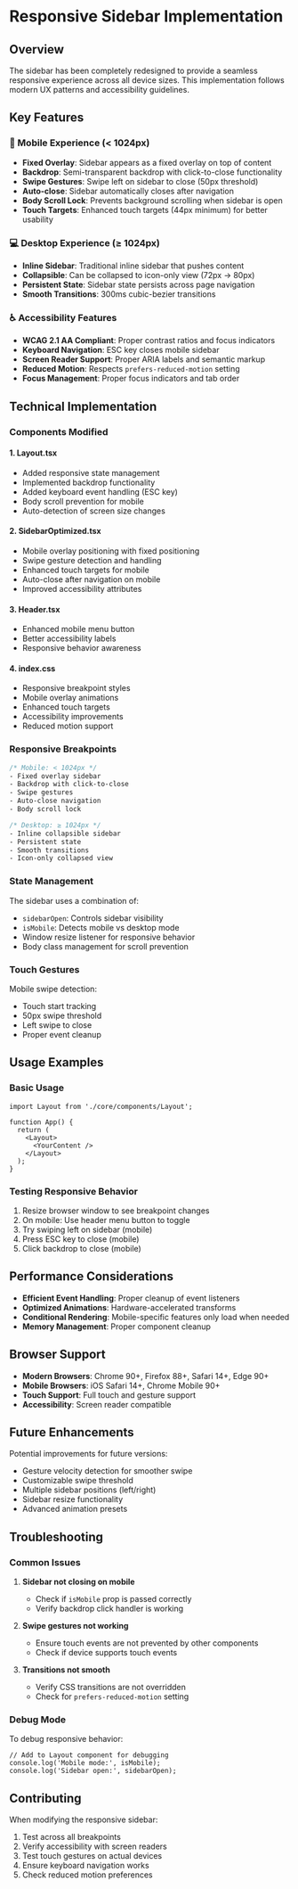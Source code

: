 # Responsive Sidebar Implementation

## Overview

The sidebar has been completely redesigned to provide a seamless responsive experience across all device sizes. This implementation follows modern UX patterns and accessibility guidelines.

## Key Features

### 📱 Mobile Experience (< 1024px)
- **Fixed Overlay**: Sidebar appears as a fixed overlay on top of content
- **Backdrop**: Semi-transparent backdrop with click-to-close functionality
- **Swipe Gestures**: Swipe left on sidebar to close (50px threshold)
- **Auto-close**: Sidebar automatically closes after navigation
- **Body Scroll Lock**: Prevents background scrolling when sidebar is open
- **Touch Targets**: Enhanced touch targets (44px minimum) for better usability

### 💻 Desktop Experience (≥ 1024px)
- **Inline Sidebar**: Traditional inline sidebar that pushes content
- **Collapsible**: Can be collapsed to icon-only view (72px → 80px)
- **Persistent State**: Sidebar state persists across page navigation
- **Smooth Transitions**: 300ms cubic-bezier transitions

### ♿ Accessibility Features
- **WCAG 2.1 AA Compliant**: Proper contrast ratios and focus indicators
- **Keyboard Navigation**: ESC key closes mobile sidebar
- **Screen Reader Support**: Proper ARIA labels and semantic markup
- **Reduced Motion**: Respects `prefers-reduced-motion` setting
- **Focus Management**: Proper focus indicators and tab order

## Technical Implementation

### Components Modified

#### 1. Layout.tsx
- Added responsive state management
- Implemented backdrop functionality
- Added keyboard event handling (ESC key)
- Body scroll prevention for mobile
- Auto-detection of screen size changes

#### 2. SidebarOptimized.tsx
- Mobile overlay positioning with fixed positioning
- Swipe gesture detection and handling
- Enhanced touch targets for mobile
- Auto-close after navigation on mobile
- Improved accessibility attributes

#### 3. Header.tsx
- Enhanced mobile menu button
- Better accessibility labels
- Responsive behavior awareness

#### 4. index.css
- Responsive breakpoint styles
- Mobile overlay animations
- Enhanced touch targets
- Accessibility improvements
- Reduced motion support

### Responsive Breakpoints

```css
/* Mobile: < 1024px */
- Fixed overlay sidebar
- Backdrop with click-to-close
- Swipe gestures
- Auto-close navigation
- Body scroll lock

/* Desktop: ≥ 1024px */
- Inline collapsible sidebar
- Persistent state
- Smooth transitions
- Icon-only collapsed view
```

### State Management

The sidebar uses a combination of:
- `sidebarOpen`: Controls sidebar visibility
- `isMobile`: Detects mobile vs desktop mode
- Window resize listener for responsive behavior
- Body class management for scroll prevention

### Touch Gestures

Mobile swipe detection:
- Touch start tracking
- 50px swipe threshold
- Left swipe to close
- Proper event cleanup

## Usage Examples

### Basic Usage
```tsx
import Layout from './core/components/Layout';

function App() {
  return (
    <Layout>
      <YourContent />
    </Layout>
  );
}
```

### Testing Responsive Behavior
1. Resize browser window to see breakpoint changes
2. On mobile: Use header menu button to toggle
3. Try swiping left on sidebar (mobile)
4. Press ESC key to close (mobile)
5. Click backdrop to close (mobile)

## Performance Considerations

- **Efficient Event Handling**: Proper cleanup of event listeners
- **Optimized Animations**: Hardware-accelerated transforms
- **Conditional Rendering**: Mobile-specific features only load when needed
- **Memory Management**: Proper component cleanup

## Browser Support

- **Modern Browsers**: Chrome 90+, Firefox 88+, Safari 14+, Edge 90+
- **Mobile Browsers**: iOS Safari 14+, Chrome Mobile 90+
- **Touch Support**: Full touch and gesture support
- **Accessibility**: Screen reader compatible

## Future Enhancements

Potential improvements for future versions:
- Gesture velocity detection for smoother swipe
- Customizable swipe threshold
- Multiple sidebar positions (left/right)
- Sidebar resize functionality
- Advanced animation presets

## Troubleshooting

### Common Issues

1. **Sidebar not closing on mobile**
   - Check if `isMobile` prop is passed correctly
   - Verify backdrop click handler is working

2. **Swipe gestures not working**
   - Ensure touch events are not prevented by other components
   - Check if device supports touch events

3. **Transitions not smooth**
   - Verify CSS transitions are not overridden
   - Check for `prefers-reduced-motion` setting

### Debug Mode

To debug responsive behavior:
```tsx
// Add to Layout component for debugging
console.log('Mobile mode:', isMobile);
console.log('Sidebar open:', sidebarOpen);
```

## Contributing

When modifying the responsive sidebar:
1. Test across all breakpoints
2. Verify accessibility with screen readers
3. Test touch gestures on actual devices
4. Ensure keyboard navigation works
5. Check reduced motion preferences
